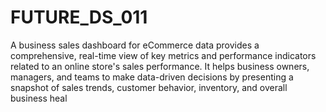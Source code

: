 # FUTURE_DS_011
A business sales dashboard for eCommerce data provides a comprehensive, real-time view of key metrics and performance indicators related to an online store's sales performance. It helps business owners, managers, and teams to make data-driven decisions by presenting a snapshot of sales trends, customer behavior, inventory, and overall business heal
